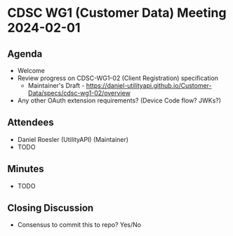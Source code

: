 # CDSC WG1 (Customer Data) Meeting 2024-02-01

## Agenda
* Welcome
* Review progress on CDSC-WG1-02 (Client Registration) specification
    * Maintainer's Draft - https://daniel-utilityapi.github.io/Customer-Data/specs/cdsc-wg1-02/overview
* Any other OAuth extension requirements? (Device Code flow? JWKs?)

## Attendees
* Daniel Roesler (UtilityAPI) (Maintainer)
* TODO

## Minutes
* TODO

## Closing Discussion
* Consensus to commit this to repo? Yes/No
